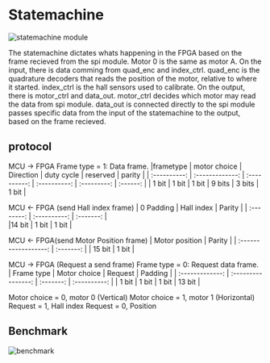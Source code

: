 # Statemachine
![statemachine module](https://i.gyazo.com/effd08d41240958dc5f1096c466e2ccb.png)

The statemachine dictates whats happening in the FPGA based on the frame recieved from the spi module.
Motor 0 is the same as motor A.
On the input, there is data comming from quad_enc and index_ctrl.
quad_enc is the quadrature decoders that reads the position of the motor, relative to where it started.
index_ctrl is the hall sensors used to calibrate. 
On the output, there is motor_ctrl and data_out.
motor_ctrl decides which motor may read the data from spi module.
data_out is connected directly to the spi module passes specific data from the input of the statemachine to the output, based on the frame recieved.

## protocol
MCU &rarr; FPGA
Frame type = 1: Data frame.
|frametype	| motor choice	| Direction	| duty cycle	| reserved	| parity	| 
| :----------:	| :-------------: 	| :----------:	| :----------:	| :---------:	| :------:	|
| 1 bit			| 1 bit					| 1 bit			| 9 bits			| 3 bits			| 1 bit		| 

MCU &larr; FPGA (send Hall index frame)
| 0 Padding	| Hall index	| Parity	|
| :--------:	| :----------:	| :-------:	|  
|14 bit			| 1 bit			| 1 bit		|

 MCU  &larr; FPGA(send Motor Position frame)
| Motor position	| Parity	|
| :------------------:	| :-------:	|
|  15 bit					| 1 bit		|

MCU &rarr; FPGA (Request a send frame)
Frame type = 0: Request data frame.
| Frame type	| Motor choice	| Request	| Padding	|
| :-------------:	| :----------------:	| :-------:	| :----------:	|
| 1 bit				| 1 bit					| 1 bit		| 13 bit		|

Motor choice = 0, motor 0 (Vertical)
Motor choice = 1, motor 1 (Horizontal)
Request = 1, Hall index
Request = 0, Position
 

## Benchmark
![benchmark](https://i.gyazo.com/33c2b5907761bfed78a1ddda94417587.png)
<!--stackedit_data:
eyJoaXN0b3J5IjpbMTk4MDc2NDA5Nl19
-->